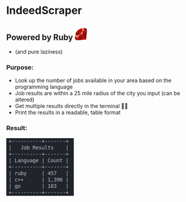 # IndeedScraper
## Powered by Ruby ![](ruby.png) 
- (and pure laziness)

### Purpose:
- Look up the number of jobs available in your area based on the programming language
- Job results are within a 25 mile radius of the city you input (can be altered)
- Get multiple results directly in the terminal 👨‍💻
- Print the results in a readable, table format

### Result:
![](results.png?raw=true)
